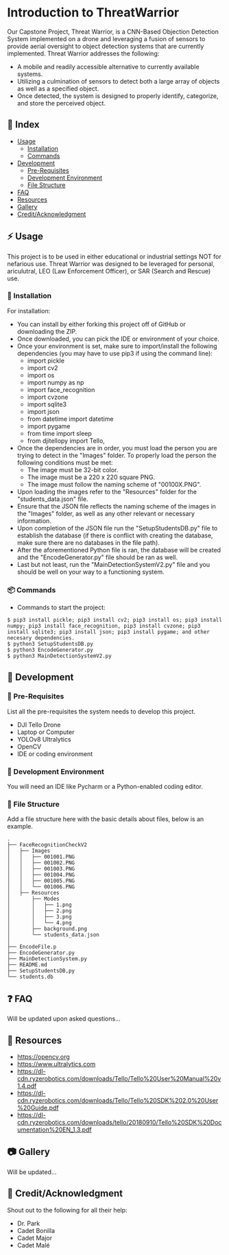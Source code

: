 # Introduction to ThreatWarrior
Our Capstone Project, Threat Warrior, is a CNN-Based Objection Detection System implemented on a drone and leveraging a fusion of sensors to provide aerial oversight to object detection systems that are currently implemented. Threat Warrior addresses the following:​
  - A mobile and readily accessible alternative to currently available systems.
  - Utilizing a culmination of sensors to detect both a large array of objects as well as a specified object​.
  - Once detected, the system is designed to properly identify, categorize, and store the perceived object.

## :ledger: Index

- [Usage](#zap-usage)
  - [Installation](#electric_plug-installation)
  - [Commands](#package-commands)
- [Development](#wrench-development)
  - [Pre-Requisites](#notebook-pre-requisites)
  - [Development Environment](#nut_and_bolt-development-environment)
  - [File Structure](#file_folder-file-structure)
- [FAQ](#question-faq)
- [Resources](#page_facing_up-resources)
- [Gallery](#camera-gallery)
- [Credit/Acknowledgment](#star2-creditacknowledgment)

## :zap: Usage
This project is to be used in either educational or industrial settings NOT for nefarious use. Threat Warrior was designed to be leveraged for personal, ariculutral, LEO (Law Enforcement Officer), or SAR (Search and Rescue) use.

###  :electric_plug: Installation
For installation:
- You can install by either forking this project off of GitHub or downloading the ZIP.
- Once downloaded, you can pick the IDE or environment of your choice.
- Once your environment is set, make sure to import/install the following dependencies (you may have to use pip3 if using the command line):
  - import pickle
  - import cv2
  - import os
  - import numpy as np
  - import face_recognition
  - import cvzone
  - import sqlite3
  - import json
  - from datetime import datetime
  - import pygame
  - from time import sleep
  - from djitellopy import Tello,
- Once the dependencies are in order, you must load the person you are trying to detect in the "Images" folder. To properly load the person the following conditions must be met:
  - The image must be 32-bit color.
  - The image must be a 220 x 220 square PNG.
  - The image must follow the naming scheme of "00100X.PNG".
- Upon loading the images refer to the "Resources" folder for the "students_data.json" file.
- Ensure that the JSON file reflects the naming scheme of the images in the "Images" folder, as well as any other relevant or necessary information.
- Upon completion of the JSON file run the "SetupStudentsDB.py" file to establish the database (if there is conflict with creating the database, make sure there are no databases in the file path).
- After the aforementioned Python file is ran, the database will be created and the "EncodeGenerator.py" file should be ran as well.
- Last but not least, run the "MainDetectionSystemV2.py" file and you should be well on your way to a functioning system.

###  :package: Commands
- Commands to start the project:
```
$ pip3 install pickle; pip3 install cv2; pip3 install os; pip3 install numpy; pip3 install face_recognition, pip3 install cvzone; pip3 install sqlite3; pip3 install json; pip3 install pygame; and other necesary dependencies.
$ python3 SetupStudentsDB.py
$ python3 EncodeGenerator.py
$ python3 MainDetectionSystemV2.py
```

##  :wrench: Development

### :notebook: Pre-Requisites
List all the pre-requisites the system needs to develop this project.
- DJI Tello Drone
- Laptop or Computer
- YOLOv8 Ultralytics
- OpenCV
- IDE or coding environment

###  :nut_and_bolt: Development Environment
You will need an IDE like Pycharm or a Python-enabled coding editor.


###  :file_folder: File Structure
Add a file structure here with the basic details about files, below is an example.

```
. 
├── FaceRecognitionCheckV2
│   ├── Images
│   │   ├── 001001.PNG
│   │   ├── 001002.PNG
│   │   ├── 001003.PNG
│   │   ├── 001004.PNG
│   │   ├── 001005.PNG
│   │   └── 001006.PNG
│   ├── Resources
│       ├── Modes
│       │   ├── 1.png
│       │   ├── 2.png
│       │   ├── 3.png
│       │   └── 4.png
│       ├── background.png
│       └── students_data.json
│
├── EncodeFile.p
├── EncodeGenerator.py
├── MainDetectionSystem.py
├── README.md
├── SetupStudentsDB,py
└── students.db
```

## :question: FAQ
Will be updated upon asked questions...

##  :page_facing_up: Resources
- https://opencv.org
- https://www.ultralytics.com
- https://dl-cdn.ryzerobotics.com/downloads/Tello/Tello%20User%20Manual%20v1.4.pdf
- https://dl-cdn.ryzerobotics.com/downloads/Tello/Tello%20SDK%202.0%20User%20Guide.pdf
- https://dl-cdn.ryzerobotics.com/downloads/tello/20180910/Tello%20SDK%20Documentation%20EN_1.3.pdf

##  :camera: Gallery
Will be updated...

## :star2: Credit/Acknowledgment
Shout out to the following for all their help:
- Dr. Park
- Cadet Bonilla
- Cadet Major
- Cadet Malé
